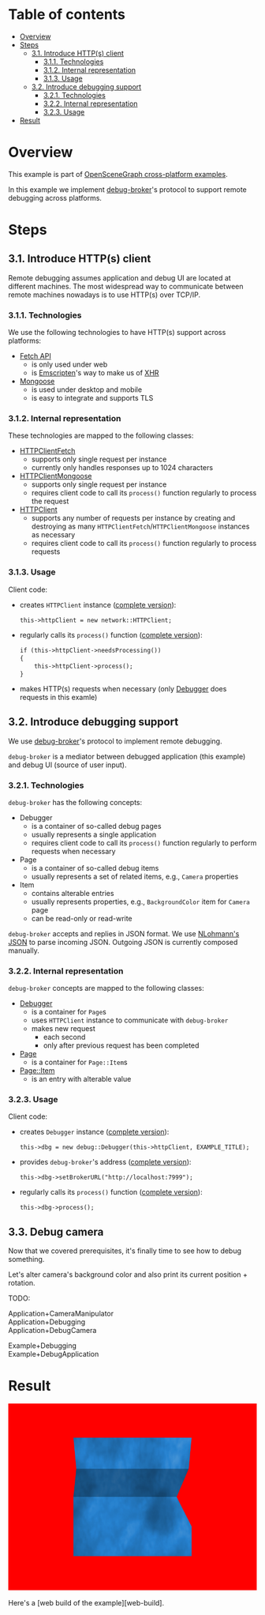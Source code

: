 
# Table of contents

* [Overview](#overview)
* [Steps](#steps)
    * [3.1. Introduce HTTP(s) client](#http)
        * [3.1.1. Technologies](#http-tech)
        * [3.1.2. Internal representation](#http-representation)
        * [3.1.3. Usage](#http-usage)
    * [3.2. Introduce debugging support](#debug)
        * [3.2.1. Technologies](#debug-tech)
        * [3.2.2. Internal representation](#debug-representation)
        * [3.2.3. Usage](#debug-usage)
* [Result](#result)

<a name="overview"/>

# Overview

This example is part of [OpenSceneGraph cross-platform examples][osgcpe].

In this example we implement [debug-broker][debug-broker]'s protocol to support remote
debugging across platforms.

<a name="steps"/>

# Steps

<a name="http"/>

## 3.1. Introduce HTTP(s) client

Remote debugging assumes application and debug UI are located at different
machines. The most widespread way to communicate between remote machines
nowadays is to use HTTP(s) over TCP/IP.

<a name="http-tech"/>

### 3.1.1. Technologies

We use the following technologies to have HTTP(s) support across platforms:

* [Fetch API][fetch-api]
    * is only used under web
    * is [Emscripten][emscripten]'s way to make us of [XHR][xhr]
* [Mongoose][mongoose]
    * is used under desktop and mobile
    * is easy to integrate and supports TLS

<a name="http-representation"/>

### 3.1.2. Internal representation

These technologies are mapped to the following classes:

* [HTTPClientFetch][src-HTTPClientFetch]
    * supports only single request per instance
    * currently only handles responses up to 1024 characters
* [HTTPClientMongoose][src-HTTPClientMongoose]
    * supports only single request per instance
    * requires client code to call its `process()` function regularly to process the request
* [HTTPClient][src-HTTPClient]
    * supports any number of requests per instance by creating and destroying as many `HTTPClientFetch`/`HTTPClientMongoose` instances as necessary
    * requires client code to call its `process()` function regularly to process requests

<a name="http-usage"/>

### 3.1.3. Usage

Client code:

* creates `HTTPClient` instance ([complete version][src-HTTPClient-create]):
    ```
    this->httpClient = new network::HTTPClient;
    ```
* regularly calls its `process()` function ([complete version][src-HTTPClient-process]):
    ```
    if (this->httpClient->needsProcessing())
    {
        this->httpClient->process();
    }
    ```
* makes HTTP(s) requests when necessary (only [Debugger][src-Debugger] does requests in this examle)

<a name="debug"/>

## 3.2. Introduce debugging support

We use [debug-broker][debug-broker]'s protocol to implement remote debugging.

`debug-broker` is a mediator between debugged application (this example) and
debug UI (source of user input).

<a name="debug-tech"/>

### 3.2.1. Technologies

`debug-broker` has the following concepts:

* Debugger
    * is a container of so-called debug pages
    * usually represents a single application
    * requires client code to call its `process()` function regularly to perform requests when necessary
* Page
    * is a container of so-called debug items
    * usually represents a set of related items, e.g., `Camera` properties
* Item
    * contains alterable entries
    * usually represents properties, e.g., `BackgroundColor` item for `Camera` page
    * can be read-only or read-write

`debug-broker` accepts and replies in JSON format. We use
[NLohmann's JSON][nlohmann-json] to parse incoming JSON. Outgoing JSON
is currently composed manually.

<a name="debug-representation"/>

### 3.2.2. Internal representation

`debug-broker` concepts are mapped to the following classes:

* [Debugger][src-Debugger]
    * is a container for `Page`s
    * uses `HTTPClient` instance to communicate with `debug-broker`
    * makes new request
        * each second
        * only after previous request has been completed
* [Page][src-Page]
    * is a container for `Page::Item`s
* [Page::Item][src-PageItem]
    * is an entry with alterable value

<a name="debug-usage"/>

### 3.2.3. Usage

Client code:

* creates `Debugger` instance ([complete version][src-Debugger-create]):
    ```
    this->dbg = new debug::Debugger(this->httpClient, EXAMPLE_TITLE);
    ```
* provides `debug-broker`'s address ([complete version][src-Debugger-address]):
    ```
    this->dbg->setBrokerURL("http://localhost:7999");
    ```
* regularly calls its `process()` function ([complete version][src-Debugger-process]):
    ```
    this->dbg->process();
    ```

<a name="debug-camera"/>

## 3.3. Debug camera

Now that we covered prerequisites, it's finally time to see how to debug something.

Let's alter camera's background color and also print its current position + rotation.

TODO:

Application+CameraManipulator                        
Application+Debugging                                
Application+DebugCamera                              

Example+Debugging                                    
Example+DebugApplication                             




<a name="result"/>

# Result

![Screenshot](shot.png)

Here's a [web build of the example][web-build].

[osgcpe]: https://github.com/OGStudio/openscenegraph-cross-platform-examples
[debug-broker]: https://github.com/OGStudio/debug-broker
[fetch-api]: https://kripken.github.io/emscripten-site/docs/api_reference/fetch.html
[emscripten]: http://emscripten.org
[xhr]: https://en.wikipedia.org/wiki/XMLHttpRequest
[mongoose]: https://github.com/cesanta/mongoose
[nlohmann-json]: https://github.com/nlohmann/json

[src-HTTPClientFetch]: https://github.com/OGStudio/openscenegraph-cross-platform-examples/blob/master/03.RemoteDebugging/web/src/network.h#L48
[src-HTTPClientMongoose]: https://github.com/OGStudio/openscenegraph-cross-platform-examples/blob/master/03.RemoteDebugging/desktop/src/network.h#L38
[src-HTTPClient]: https://github.com/OGStudio/openscenegraph-cross-platform-examples/blob/master/03.RemoteDebugging/desktop/src/network.h#L145
[src-Debugger]: https://github.com/OGStudio/openscenegraph-cross-platform-examples/blob/master/03.RemoteDebugging/desktop/src/debug.h#L246
[src-HTTPClient-create]: https://github.com/OGStudio/openscenegraph-cross-platform-examples/blob/master/03.RemoteDebugging/desktop/src/Example.h#L130
[src-HTTPClient-process]: https://github.com/OGStudio/openscenegraph-cross-platform-examples/blob/master/03.RemoteDebugging/desktop/src/Example.h#L132

[src-Debugger]: https://github.com/OGStudio/openscenegraph-cross-platform-examples/blob/master/03.RemoteDebugging/desktop/src/debug.h#L246
[src-Page]: https://github.com/OGStudio/openscenegraph-cross-platform-examples/blob/master/03.RemoteDebugging/desktop/src/debug.h#L99
[src-PageItem]: https://github.com/OGStudio/openscenegraph-cross-platform-examples/blob/master/03.RemoteDebugging/desktop/src/debug.h#L114
[src-Debugger-create]: https://github.com/OGStudio/openscenegraph-cross-platform-examples/blob/master/03.RemoteDebugging/desktop/src/Example.h#L157
[src-Debugger-address]: https://github.com/OGStudio/openscenegraph-cross-platform-examples/blob/master/03.RemoteDebugging/desktop/src/Example.h#L159
[src-Debugger-process]: https://github.com/OGStudio/openscenegraph-cross-platform-examples/blob/master/03.RemoteDebugging/desktop/src/Example.h#L164
